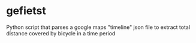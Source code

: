 # gefietst
Python script that parses a google maps "timeline" json file to extract total distance covered by bicycle in a time period
